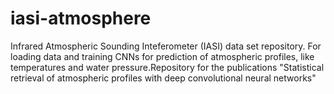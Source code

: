 # iasi-atmosphere
Infrared Atmospheric Sounding Inteferometer (IASI) data set repository. For loading data and training CNNs for prediction of atmospheric profiles, like temperatures and water pressure.Repository for the publications "Statistical retrieval of atmospheric profiles with deep convolutional neural networks"
